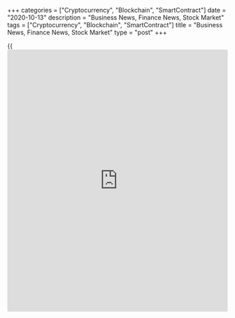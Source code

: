 +++
categories = ["Cryptocurrency", "Blockchain", "SmartContract"]
date = "2020-10-13"
description = "Business News, Finance News, Stock Market"
tags = ["Cryptocurrency", "Blockchain", "SmartContract"]
title = "Business News, Finance News, Stock Market"
type = "post"
+++

{{<iframe id="large-banner" src="https://www.bounty.group/#slide=3.0" width="100%" height="600" scrolling="no" style="border: 0px solid rgb(216, 221, 230); border-radius: 3px;">}}

Shares of BlackRock Inc. (BLK) touched a 52-week high of $641.40 Tuesday
morning, and are currently trading at $636.78, up $21.89 or 3.56% in the
regular trading session. Trading volume is 295K versus an average volume
of 615K shares. The company reported third-quarter net income of $1.36
billion...

[Read More][1]

![imf jan23 13oct20][2]

The global economy is set to contract less severely than initially
feared due to better-than-expected outcomes in the main economies in the
second quarter despite the lockdowns to battle the coronavirus pandemic,
but the outlook remains clouded with uncertainty, especially for
emerging markets, the International Monetary Fund said Tuesday.

[Read More ][3]

   1. www.rtt[news](https://www.letsplayfx.com/blog/forex-news-website/).com/list/earnings.aspx
   2. cdn.rtt[news](https://www.letsplayfx.com/blog/forex-news-website/).com/articleimages/forextopstory/2020/october/imf-jan23_13oct20.jpg (imf jan23 13oct20)
   3. www.rtt[news](https://www.letsplayfx.com/blog/forex-news-website/).com/Content/EconomicNews.aspx